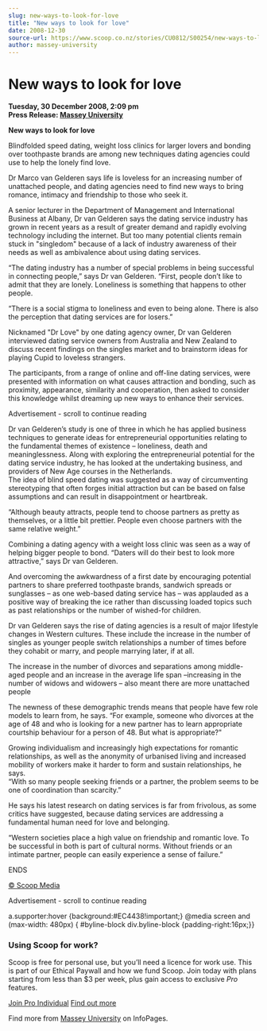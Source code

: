 ```yaml
---
slug: new-ways-to-look-for-love
title: "New ways to look for love"
date: 2008-12-30
source-url: https://www.scoop.co.nz/stories/CU0812/S00254/new-ways-to-look-for-love.htm
author: massey-university
---
```

New ways to look for love
=========================

**Tuesday, 30 December 2008, 2:09 pm**  
**Press Release: [Massey University](https://info.scoop.co.nz/Massey_University)**

**New ways to look for love**

Blindfolded speed dating, weight loss clinics for larger lovers and bonding over toothpaste brands are among new techniques dating agencies could use to help the lonely find love.

Dr Marco van Gelderen says life is loveless for an increasing number of unattached people, and dating agencies need to find new ways to bring romance, intimacy and friendship to those who seek it.

A senior lecturer in the Department of Management and International Business at Albany, Dr van Gelderen says the dating service industry has grown in recent years as a result of greater demand and rapidly evolving technology including the internet. But too many potential clients remain stuck in "singledom" because of a lack of industry awareness of their needs as well as ambivalence about using dating services.

“The dating industry has a number of special problems in being successful in connecting people,” says Dr van Gelderen. “First, people don’t like to admit that they are lonely. Loneliness is something that happens to other people.

“There is a social stigma to loneliness and even to being alone. There is also the perception that dating services are for losers.”

Nicknamed "Dr Love" by one dating agency owner, Dr van Gelderen interviewed dating service owners from Australia and New Zealand to discuss recent findings on the singles market and to brainstorm ideas for playing Cupid to loveless strangers.

The participants, from a range of online and off-line dating services, were presented with information on what causes attraction and bonding, such as proximity, appearance, similarity and cooperation, then asked to consider this knowledge whilst dreaming up new ways to enhance their services.

Advertisement - scroll to continue reading





Dr van Gelderen’s study is one of three in which he has applied business techniques to generate ideas for entrepreneurial opportunities relating to the fundamental themes of existence – loneliness, death and meaninglessness. Along with exploring the entrepreneurial potential for the dating service industry, he has looked at the undertaking business, and providers of New Age courses in the Netherlands.  
The idea of blind speed dating was suggested as a way of circumventing stereotyping that often forges initial attraction but can be based on false assumptions and can result in disappointment or heartbreak.

“Although beauty attracts, people tend to choose partners as pretty as themselves, or a little bit prettier. People even choose partners with the same relative weight.”

Combining a dating agency with a weight loss clinic was seen as a way of helping bigger people to bond. “Daters will do their best to look more attractive,” says Dr van Gelderen.

And overcoming the awkwardness of a first date by encouraging potential partners to share preferred toothpaste brands, sandwich spreads or sunglasses – as one web-based dating service has – was applauded as a positive way of breaking the ice rather than discussing loaded topics such as past relationships or the number of wished-for children.

Dr van Gelderen says the rise of dating agencies is a result of major lifestyle changes in Western cultures. These include the increase in the number of singles as younger people switch relationships a number of times before they cohabit or marry, and people marrying later, if at all.

The increase in the number of divorces and separations among middle-aged people and an increase in the average life span –increasing in the number of widows and widowers – also meant there are more unattached people

The newness of these demographic trends means that people have few role models to learn from, he says. “For example, someone who divorces at the age of 48 and who is looking for a new partner has to learn appropriate courtship behaviour for a person of 48. But what is appropriate?"

Growing individualism and increasingly high expectations for romantic relationships, as well as the anonymity of urbanised living and increased mobility of workers make it harder to form and sustain relationships, he says.  
“With so many people seeking friends or a partner, the problem seems to be one of coordination than scarcity.”

He says his latest research on dating services is far from frivolous, as some critics have suggested, because dating services are addressing a fundamental human need for love and belonging.

“Western societies place a high value on friendship and romantic love. To be successful in both is part of cultural norms. Without friends or an intimate partner, people can easily experience a sense of failure.”

ENDS

[© Scoop Media](http://www.scoop.co.nz/about/terms.html)  

Advertisement - scroll to continue reading



a.supporter:hover {background:#EC4438!important;} @media screen and (max-width: 480px) { #byline-block div.byline-block {padding-right:16px;}}

### Using Scoop for work?

Scoop is free for personal use, but you’ll need a licence for work use. This is part of our Ethical Paywall and how we fund Scoop. Join today with plans starting from less than $3 per week, plus gain access to exclusive _Pro_ features.  
  
[Join Pro Individual](https://pro.scoop.co.nz/Individual/?from=ProIn24) [Find out more](https://pro.scoop.co.nz/using-scoop-for-work/?from=ProIn24)

Find more from [Massey University](https://info.scoop.co.nz/Massey_University) on InfoPages.